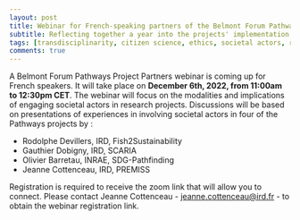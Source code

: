 ```yaml
---
layout: post
title: Webinar for French-speaking partners of the Belmont Forum Pathways projects
subtitle: Reflecting together a year into the projects' implementation 
tags: [transdisciplinarity, citizen science, ethics, societal actors, research]
comments: true
---
```


A Belmont Forum Pathways Project Partners webinar is coming up for French speakers. 
It will take place on **December 6th, 2022, from 11:00am to 12:30pm CET**.
The webinar will focus on the modalities and implications of engaging societal actors in research projects. 
Discussions will be based on presentations of experiences in involving societal actors in four of the Pathways projects by : 

- Rodolphe Devillers, IRD, Fish2Sustainability 
- Gauthier Dobigny, IRD, SCARIA 
- Olivier Barretau, INRAE, SDG-Pathfinding
- Jeanne Cottenceau, IRD, PREMISS

Registration is required to receive the zoom link that will allow you to connect.
Please contact Jeanne Cottenceau - jeanne.cottenceau@ird.fr - to obtain the webinar registration link. 
